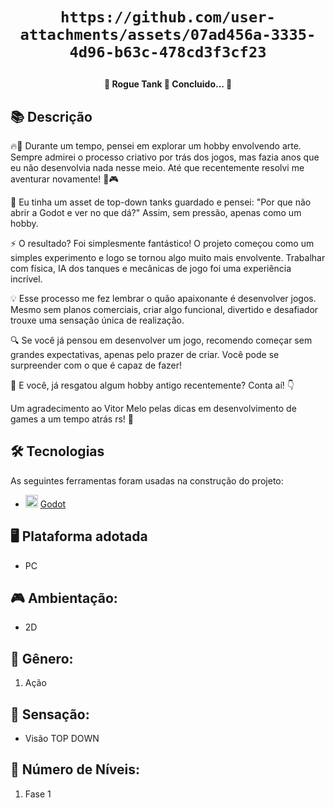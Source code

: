 <h1 align="center">
	
	https://github.com/user-attachments/assets/07ad456a-3335-4d96-b63c-478cd3f3cf23
 
</h1>

<h4 align="center"> 
	🚧 Rogue Tank 🚀 Concluido...  🚧
</h4>

## 📚 Descrição
🔥🎨 Durante um tempo, pensei em explorar um hobby envolvendo arte. Sempre admirei o processo criativo por trás dos jogos, mas fazia anos que eu não desenvolvia nada nesse meio. Até que recentemente resolvi me aventurar novamente! 🚀🎮

🔹 Eu tinha um asset de top-down tanks guardado e pensei: "Por que não abrir a Godot e ver no que dá?" Assim, sem pressão, apenas como um hobby.

⚡ O resultado? Foi simplesmente fantástico! O projeto começou como um simples experimento e logo se tornou algo muito mais envolvente. Trabalhar com física, IA dos tanques e mecânicas de jogo foi uma experiência incrível.

💡 Esse processo me fez lembrar o quão apaixonante é desenvolver jogos. Mesmo sem planos comerciais, criar algo funcional, divertido e desafiador trouxe uma sensação única de realização.

🔍 Se você já pensou em desenvolver um jogo, recomendo começar sem grandes expectativas, apenas pelo prazer de criar. Você pode se surpreender com o que é capaz de fazer!

🎯 E você, já resgatou algum hobby antigo recentemente? Conta aí! 👇

Um agradecimento ao Vitor Melo pelas dicas em desenvolvimento de games a um tempo atrás rs! 🎨

## 🛠 Tecnologias

As seguintes ferramentas foram usadas na construção do projeto:

- <img src="https://cdn.jsdelivr.net/gh/devicons/devicon/icons/godot/godot-original.svg" heigth="20" width="20"/> [Godot](https://godotengine.org/)

## 🖥️ Plataforma adotada

  - PC

## 🎮 Ambientação: 
  - 2D

## 🎲 Gênero:
  1. Ação
  
## 🚸 Sensação:
  - Visão TOP DOWN
  
## 🔢 Número de Níveis:
  1. Fase 1
